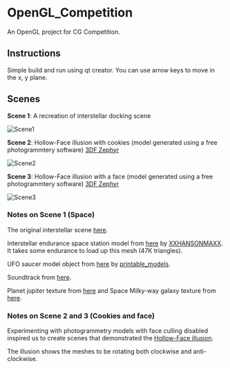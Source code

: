 # OpenGL_Competition
An OpenGL project for CG Competition.

## Instructions
Simple build and run using qt creator.
You can use arrow keys to move in the x, y plane.

## Scenes
**Scene 1**: A recreation of interstellar docking scene

![Scene1](https://github.com/YonaBMoreda/OpenGL_Competition/blob/master/Screenshots/interstellar-docking.png)

**Scene 2**: Hollow-Face illusion with cookies (model generated using a free photogrammtery software) [3DF Zephyr](https://www.3dflow.net/3df-zephyr-pro-3d-models-from-photos/)

![Scene2](https://github.com/YonaBMoreda/OpenGL_Competition/blob/master/Screenshots/Cookies.png)

**Scene 3**: Hollow-Face illusion with a face (model generated using a free photogrammtery software) [3DF Zephyr](https://www.3dflow.net/3df-zephyr-pro-3d-models-from-photos/)

![Scene3](https://github.com/YonaBMoreda/OpenGL_Competition/blob/master/Screenshots/hollow-face%20illusion.png)

### Notes on Scene 1 (Space)

The original interstellar scene [here](https://www.youtube.com/watch?v=c4tPQYNpW9k&t=24).

Interstellar endurance space station model from [here](https://www.thingiverse.com/thing:558470) by [XXHANSONMAXX](https://www.thingiverse.com/xxhansonmaxx/about). It takes some endurance to load up this mesh (47K triangles).

UFO saucer model object from [here](https://free3d.com/3d-model/ufo-saucer-v1--190141.html) by [printable_models](https://free3d.com/user/printable_models).

Soundtrack from [here](https://www.youtube.com/watch?v=m3zvVGJrTP8).

Planet jupiter texture from [here](http://planetpixelemporium.com/jupiter.html) and Space Milky-way galaxy texture from [here](https://www.solarsystemscope.com/textures/).

### Notes on Scene 2 and 3 (Cookies and face)
Experimenting with photogrammetry models with face culling disabled inspired us to create scenes that demonstrated the [Hollow-Face illusion](https://www.youtube.com/watch?v=BaofyuCXZ_0).

The illusion shows the meshes to be rotating both clockwise and anti-clockwise.

